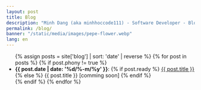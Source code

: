 ```yaml
---
layout: post
title: Blog
description: "Minh Dang (aka minhhoccode111) - Software Developer - Blogs"
permalink: /blog/
banner: "/static/media/images/pepe-flower.webp"
lang: en
---
```


<ul>
{% assign posts = site['blog'] | sort: 'date' | reverse %}
{% for post in posts %}
    {% if post.phony != true %}
        <li>
        <strong>{{ post.date | date: '%d/%-m/%y' }}</strong>:
        {% if post.ready %}
            <a href="{{ post.url }}">{{ post.title }}</a>
        {% else %}
            {{ post.title }} [comming soon]
        {% endif %}
        </li>
    {% endif %}
{% endfor %}
</ul>
